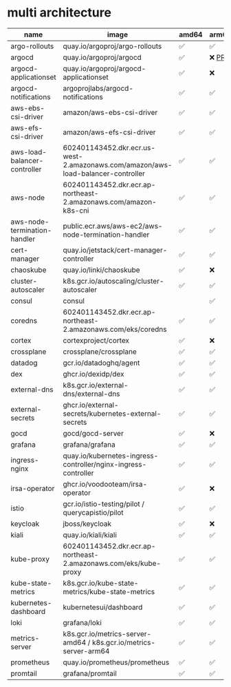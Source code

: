 # multi architecture

name | image | amd64 | arm64
--- | --- | --- | ---
argo-rollouts | quay.io/argoproj/argo-rollouts | ✅ | ✅
argocd | quay.io/argoproj/argocd | ✅ | ❌  [PR](https://github.com/argoproj/argo-cd/pull/6758)
argocd-applicationset | quay.io/argoproj/argocd-applicationset | ✅ | ❌
argocd-notifications | argoprojlabs/argocd-notifications | ✅ | ✅
aws-ebs-csi-driver | amazon/aws-ebs-csi-driver | ✅ | ✅
aws-efs-csi-driver | amazon/aws-efs-csi-driver | ✅ | ✅
aws-load-balancer-controller | 602401143452.dkr.ecr.us-west-2.amazonaws.com/amazon/aws-load-balancer-controller | ✅ | ✅
aws-node | 602401143452.dkr.ecr.ap-northeast-2.amazonaws.com/amazon-k8s-cni | ✅ | ✅
aws-node-termination-handler | public.ecr.aws/aws-ec2/aws-node-termination-handler | ✅ | ✅
cert-manager | quay.io/jetstack/cert-manager-controller | ✅ | ✅
chaoskube | quay.io/linki/chaoskube | ✅ | ❌
cluster-autoscaler | k8s.gcr.io/autoscaling/cluster-autoscaler | ✅ | ✅
consul | consul |  | ✅ | ✅
coredns | 602401143452.dkr.ecr.ap-northeast-2.amazonaws.com/eks/coredns | ✅ | ✅
cortex | cortexproject/cortex | ✅ | ❌
crossplane | crossplane/crossplane | ✅ | ✅
datadog | gcr.io/datadoghq/agent | ✅ | ✅
dex | ghcr.io/dexidp/dex | ✅ | ✅
external-dns | k8s.gcr.io/external-dns/external-dns | ✅ | ✅
external-secrets | ghcr.io/external-secrets/kubernetes-external-secrets | ✅ | ✅
gocd | gocd/gocd-server | ✅ | ❌
grafana | grafana/grafana | ✅ | ✅
ingress-nginx | quay.io/kubernetes-ingress-controller/nginx-ingress-controller | ✅ | ✅
irsa-operator | ghcr.io/voodooteam/irsa-operator | ✅ | ❌
istio | gcr.io/istio-testing/pilot / querycapistio/pilot | ✅ | ✅
keycloak | jboss/keycloak | ✅ | ❌
kiali | quay.io/kiali/kiali | ✅ | ✅
kube-proxy | 602401143452.dkr.ecr.ap-northeast-2.amazonaws.com/eks/kube-proxy | ✅ | ✅
kube-state-metrics | k8s.gcr.io/kube-state-metrics/kube-state-metrics | ✅ | ✅
kubernetes-dashboard | kubernetesui/dashboard | ✅ | ✅
loki | grafana/loki | ✅ | ✅
metrics-server | k8s.gcr.io/metrics-server-amd64 / k8s.gcr.io/metrics-server-arm64 | ✅ | ✅
prometheus | quay.io/prometheus/prometheus | ✅ | ✅
promtail | grafana/promtail | ✅ | ✅
